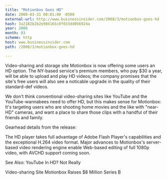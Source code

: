 ```yaml
---
title: "Motionbox Goes HD"
date: 2008-03-31 00:01:00 -0500
external-url: http://www.businessinsider.com/2008/3/motionbox-goes-hd
hash: 3a2182b2b2e984165c0f033dd056924a
year: 2008
month: 03
scheme: http
host: www.businessinsider.com
path: /2008/3/motionbox-goes-hd

---
```


Video-sharing and storage site Motionbox is now offering some users an HD option. The NY-based service's premium members, who pay $30 a year, will be able to upload and play HD videos; the company promises that the site's free users will also see a noticable upgrade in the quality of their standard-def videos.

We don't think conventional video-sharing sites like YouTube and the YouTube-wannabees need to offer HD, but this makes sense for Motionbox: It's targeting users who are shooting home movies and the like with "near-HD" cameras, and want a place to share those clips with a handful of their friends and family.

Gearhead details from the release:

The HD player takes full advantage of Adobe Flash Player's capabilities and the exceptional H.264 video format. Major advances to Motionbox's server-based video rendering engine enable Web-based editing of full 1080p video, with AVCHD support coming soon.

See Also: YouTube In HD? Not Really

Video-sharing Site Motionbox Raises $8 Million Series B
